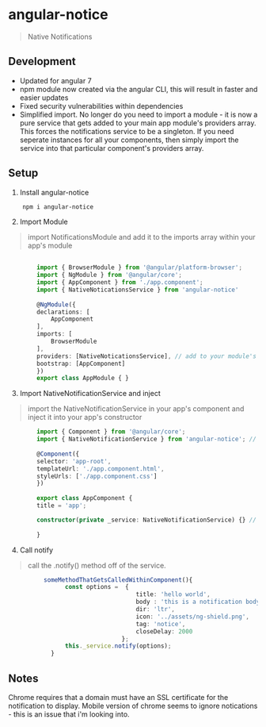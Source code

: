 # angular-notice
> Native Notifications

## Development
* Updated for angular 7
* npm module now created via the angular CLI, this will result in faster and easier updates
* Fixed security vulnerabilities within dependencies
* Simplified import. No longer do you need to import a module - it is now a pure service that gets added to your main app module's providers array. This forces the notifications service to be a singleton. If you need seperate instances for all your components, then simply import the service into that particular component's providers array.

## Setup
1. Install angular-notice
```bash
	npm i angular-notice
```
2. Import Module
> import NotificationsModule and add it to the imports array within your app's module
```typescript
 
        import { BrowserModule } from '@angular/platform-browser';
        import { NgModule } from '@angular/core';
        import { AppComponent } from './app.component';
        import { NativeNoticationsService } from 'angular-notice'
        
        @NgModule({
        declarations: [
            AppComponent
        ],
        imports: [
            BrowserModule            
        ],
        providers: [NativeNoticationsService], // add to your module's providers array
        bootstrap: [AppComponent]
        })
        export class AppModule { }
```      
3. Import NativeNotificationService and inject
> import the NativeNotificationService in your app's component and inject it into your app's constructor
```typescript
        import { Component } from '@angular/core';
        import { NativeNotificationService } from 'angular-notice'; // import within component
        
        @Component({
        selector: 'app-root',
        templateUrl: './app.component.html',
        styleUrls: ['./app.component.css']
        })
        
        export class AppComponent {
        title = 'app';

        constructor(private _service: NativeNotificationService) {} // angular will inject the service here via dependency injection
 
        }
```
4. Call notify
> call the .notify() method off of the service.
```typescript
          someMethodThatGetsCalledWithinComponent(){
                const options =  { 
                                    title: 'hello world',
                                    body : 'this is a notification body',
                                    dir: 'ltr',
                                    icon: '../assets/ng-shield.png',
                                    tag: 'notice',
                                    closeDelay: 2000
                                };
                this._service.notify(options);
            }
```

## Notes
Chrome requires that a domain must have an SSL certificate for the notification to display.
Mobile version of chrome seems to ignore notications - this is an issue that i'm looking into.
